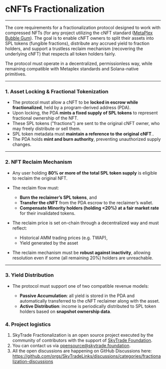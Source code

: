 # **cNFTs Fractionalization**

---

The core requirements for a fractionalization protocol designed to work with compressed NFTs (for any project utilizing the cNFT standard ([MetaPlex Bubble Gum](https://developers.metaplex.com/bubblegum)). The goal is to enable cNFT owners to split their assets into SPL tokens (fungible fractions), distribute any accrued yield to fraction holders, and support a trustless reclaim mechanism (recovering the underlying cNFT) that respects all token holders fairly.

The protocol must operate in a decentralized, permissionless way, while remaining compatible with Metaplex standards and Solana-native primitives.

---

### **1\. Asset Locking & Fractional Tokenization**

* The protocol must allow a cNFT to be **locked in escrow while fractionalized**, held by a program-derived address (PDA).  
* Upon locking, the PDA **mints a fixed supply of SPL tokens** to represent fractional ownership of the NFT.  
* These SPL tokens ("fractions") are sent to the original cNFT owner, who may freely distribute or sell them.  
* SPL token metadata must **maintain a reference to the original cNFT**..  
* The PDA holds **mint and burn authority**, preventing unauthorized supply changes.

---

### **2\. NFT Reclaim Mechanism**

* Any user holding **80% or more of the total SPL token supply** is eligible to reclaim the original NFT.

* The reclaim flow must:

  * **Burn the reclaimer’s SPL tokens**, and  
  * **Transfer the cNFT** from the PDA escrow to the reclaimer’s wallet.  
  * **Compensate Minority holders (holding \<20%)** **at a fair market rate** for their invalidated tokens.  
* The reclaim price is set on-chain through a decentralized way and must reflect:

  * Historical AMM trading prices (e.g. TWAP),  
  * Yield generated by the asset  
* The reclaim mechanism must be **robust against inactivity**, allowing resolution even if some (all remaining 20%) holders are unreachable.

---

### **3\. Yield Distribution**

* The protocol must support one of two compatible revenue models:

  * **Passive Accumulation**: all yield is stored in the PDA and automatically transferred to the cNFT reclaimer along with the asset.  
  * **Active Distribution**: income is periodically distributed to SPL token holders based on **snapshot ownership data**.


### **4\. Project logistics**

1. SkyTrade Fractionalization is an open source project executed by the community of contributors with the support of [SkyTrade Foundation](https://skytrade.foundation).
2. You can contact us via [opensource@skytrade.foundation](mailto:opensource@skytrade.foundation).
3. All the open discussions are happening on GitHub Discussions here: https://github.com/orgs/SkyTradeLinks/discussions/categories/fractionalization-discussions
